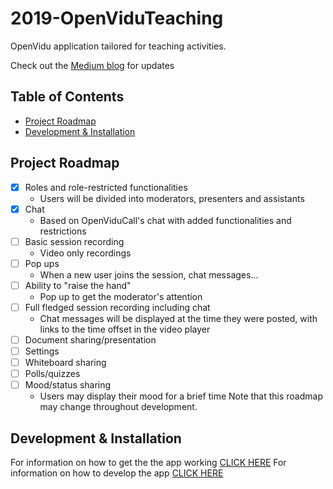 # 2019-OpenViduTeaching
OpenVidu application tailored for teaching activities.

Check out the [Medium blog](https://medium.com/@diego.mzmn) for updates

## Table of Contents ##

- [Project Roadmap](#project-roadmap)
- [Development & Installation](#development-&-installation)

## Project Roadmap ##
- [X] Roles and role-restricted functionalities
	* Users will be divided into moderators, presenters and assistants
- [X] Chat
	* Based on OpenViduCall's chat with added functionalities and restrictions
- [ ] Basic session recording
	* Video only recordings
- [ ] Pop ups
	* When a new user joins the session, chat messages...
- [ ] Ability to "raise the hand"
	* Pop up to get the moderator's attention
- [ ] Full fledged session recording including chat
	* Chat messages will be displayed at the time they were posted, with links to the time offset in the video player
- [ ] Document sharing/presentation
- [ ] Settings
- [ ] Whiteboard sharing
- [ ] Polls/quizzes
- [ ] Mood/status sharing
	* Users may display their mood for a brief time
Note that this roadmap may change throughout development.

## Development & Installation ##

For information on how to get the the app working [CLICK HERE](/documentation/deploy.md)
For information on how to develop the app [CLICK HERE](/documentation/development.md)

